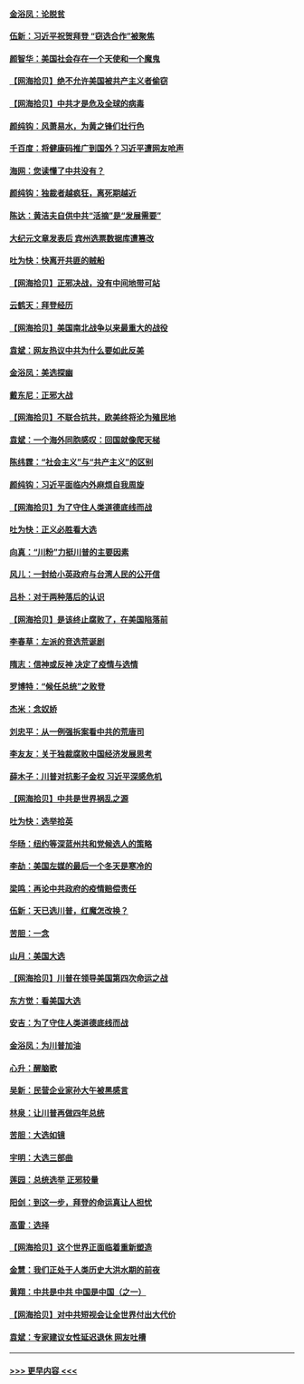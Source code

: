 #### [金浴凤：论脱贫](../pages/nsc993/n12576386.md?t=11261803) 
#### [伍新：习近平祝贺拜登 “窃选合作”被聚焦](../pages/nsc993/n12576358.md?t=11261803) 
#### [颜智华：美国社会存在一个天使和一个魔鬼](../pages/nsc993/n12574299.md?t=11261803) 
#### [【网海拾贝】绝不允许美国被共产主义者偷窃](../pages/nsc993/n12573396.md?t=11261803) 
#### [【网海拾贝】中共才是危及全球的病毒](../pages/nsc993/n12571204.md?t=11261803) 
#### [颜纯钩：风萧易水，为黄之锋们壮行色](../pages/nsc993/n12571487.md?t=11261803) 
#### [千百度：将健康码推广到国外？习近平遭网友呛声](../pages/nsc993/n12570808.md?t=11261803) 
#### [海网：您读懂了中共没有？](../pages/nsc993/n12570487.md?t=11261803) 
#### [颜纯钩：独裁者越疯狂，离死期越近](../pages/nsc993/n12569055.md?t=11261803) 
#### [陈达：黄洁夫自供中共“活摘”是“发展需要”](../pages/nsc993/n12568541.md?t=11261803) 
#### [大纪元文章发表后 宾州选票数据库遭篡改](../pages/nsc993/n12568105.md?t=11261803) 
#### [吐为快：快离开共匪的贼船](../pages/nsc993/n12568462.md?t=11261803) 
#### [【网海拾贝】正邪决战，没有中间地带可站](../pages/nsc993/n12568439.md?t=11261803) 
#### [云鹤天：拜登经历](../pages/nsc993/n12567294.md?t=11261803) 
#### [【网海拾贝】美国南北战争以来最重大的战役](../pages/nsc993/n12567247.md?t=11261803) 
#### [袁斌：网友热议中共为什么要如此反美](../pages/nsc993/n12567162.md?t=11261803) 
#### [金浴凤：美选探幽](../pages/nsc993/n12567147.md?t=11261803) 
#### [戴东尼：正邪大战](../pages/nsc993/n12567033.md?t=11261803) 
#### [【网海拾贝】不联合抗共，欧美终将沦为殖民地](../pages/nsc993/n12565068.md?t=11261803) 
#### [袁斌：一个海外同胞感叹：回国就像爬天梯](../pages/nsc993/n12564986.md?t=11261803) 
#### [陈纬霆：“社会主义”与“共产主义”的区别](../pages/nsc993/n12562417.md?t=11261803) 
#### [颜纯钩：习近平面临内外麻烦自我周旋](../pages/nsc993/n12563356.md?t=11261803) 
#### [【网海拾贝】为了守住人类道德底线而战](../pages/nsc993/n12562542.md?t=11261803) 
#### [吐为快：正义必胜看大选](../pages/nsc993/n12561967.md?t=11261803) 
#### [向真：“川粉”力挺川普的主要因素](../pages/nsc993/n12560774.md?t=11261803) 
#### [风儿：一封给小英政府与台湾人民的公开信](../pages/nsc993/n12560581.md?t=11261803) 
#### [吕朴：对于两种落后的认识](../pages/nsc993/n12560492.md?t=11261803) 
#### [【网海拾贝】是该终止腐败了，在美国陷落前](../pages/nsc993/n12559936.md?t=11261803) 
#### [李春草：左派的竞选荒诞剧](../pages/nsc993/n12558380.md?t=11261803) 
#### [隋志：信神或反神 决定了疫情与选情](../pages/nsc993/n12558255.md?t=11261803) 
#### [罗博特：“候任总统”之败登](../pages/nsc993/n12558189.md?t=11261803) 
#### [杰米：念奴娇](../pages/nsc993/n12558174.md?t=11261803) 
#### [刘忠平：从一例强拆案看中共的荒唐司](../pages/nsc993/n12558036.md?t=11261803) 
#### [李友友：关于独裁腐败中国经济发展思考](../pages/nsc993/n12558004.md?t=11261803) 
#### [薛木子：川普对抗影子金权 习近平深感危机](../pages/nsc993/n12557342.md?t=11261803) 
#### [【网海拾贝】中共是世界祸乱之源](../pages/nsc993/n12555353.md?t=11261803) 
#### [吐为快：选举拾英](../pages/nsc993/n12555041.md?t=11261803) 
#### [华旸：纽约等深蓝州共和党候选人的策略](../pages/nsc993/n12554309.md?t=11261803) 
#### [李劼：美国左媒的最后一个冬天是寒冷的](../pages/nsc993/n12552947.md?t=11261803) 
#### [梁鸣：再论中共政府的疫情赔偿责任](../pages/nsc993/n12553012.md?t=11261803) 
#### [伍新：天已选川普，红魔怎改换？](../pages/nsc993/n12552970.md?t=11261803) 
#### [苦胆：一念](../pages/nsc993/n12552957.md?t=11261803) 
#### [山月：美国大选](../pages/nsc993/n12552446.md?t=11261803) 
#### [【网海拾贝】川普在领导美国第四次命运之战](../pages/nsc993/n12551973.md?t=11261803) 
#### [东方觉：看美国大选](../pages/nsc993/n12551647.md?t=11261803) 
#### [安吉：为了守住人类道德底线而战](../pages/nsc993/n12551111.md?t=11261803) 
#### [金浴凤：为川普加油](../pages/nsc993/n12551085.md?t=11261803) 
#### [心升：醒脑歌](../pages/nsc993/n12550984.md?t=11261803) 
#### [吴新：民营企业家孙大午被黑感言](../pages/nsc993/n12550656.md?t=11261803) 
#### [林泉：让川普再做四年总统](../pages/nsc993/n12550640.md?t=11261803) 
#### [苦胆：大选如镜](../pages/nsc993/n12550630.md?t=11261803) 
#### [宇明：大选三部曲](../pages/nsc993/n12550603.md?t=11261803) 
#### [莲园：总统选举 正邪较量](../pages/nsc993/n12550594.md?t=11261803) 
#### [阳剑：到这一步，拜登的命运真让人担忧](../pages/nsc993/n12549093.md?t=11261803) 
#### [高雷：选择](../pages/nsc993/n12549087.md?t=11261803) 
#### [【网海拾贝】这个世界正面临着重新塑造](../pages/nsc993/n12548326.md?t=11261803) 
#### [金慧：我们正处于人类历史大洪水期的前夜](../pages/nsc993/n12547914.md?t=11261803) 
#### [黄翔：中共是中共 中国是中国（之一）](../pages/nsc993/n12547576.md?t=11261803) 
#### [【网海拾贝】对中共短视会让全世界付出大代价](../pages/nsc993/n12546043.md?t=11261803) 
#### [袁斌：专家建议女性延迟退休 网友吐槽](../pages/nsc993/n12545424.md?t=11261803) 

----
#### [ >>> 更早内容 <<< ](../indexes/nsc993-earlier.md)
